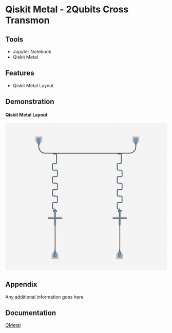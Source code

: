 
# Qiskit Metal - 2Qubits Cross Transmon



## Tools

- Jupyter Notebook
- Qiskit Metal

## Features

- Qiskit Metal Layout



## Demonstration


#### Qiskit Metal Layout
![App Screenshot](Images/qiskit1.png)



## Appendix

Any additional information goes here


## Documentation

[QMetal](https://qiskit.org/documentation/metal/)


